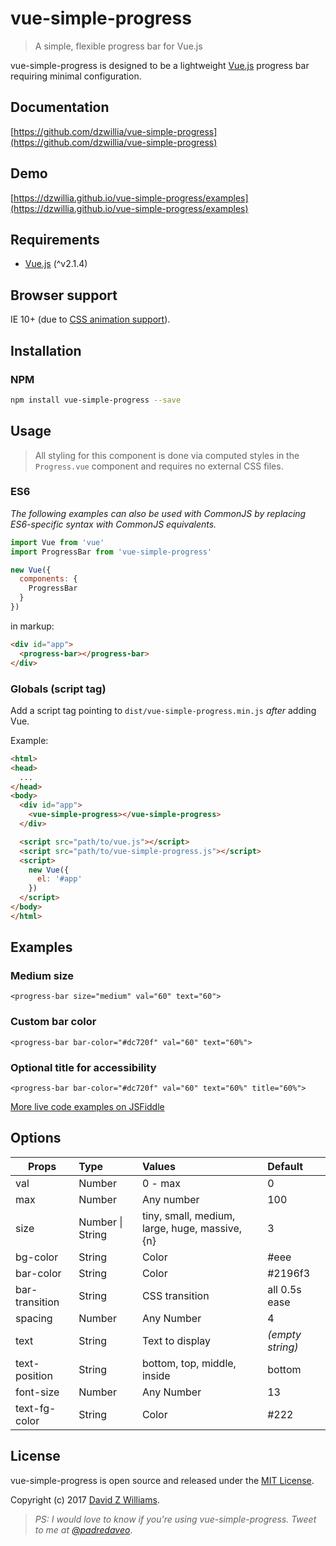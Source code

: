 # vue-simple-progress
> A simple, flexible progress bar for Vue.js

vue-simple-progress is designed to be a lightweight [Vue.js](http://vuejs.org) progress bar requiring minimal configuration.

## Documentation

[https://github.com/dzwillia/vue-simple-progress](https://github.com/dzwillia/vue-simple-progress)

## Demo

[https://dzwillia.github.io/vue-simple-progress/examples](https://dzwillia.github.io/vue-simple-progress/examples)

## Requirements
* [Vue.js](http://vuejs.org/) (^v2.1.4)

## Browser support
IE 10+ (due to [CSS animation support](https://caniuse.com/#feat=css-animation)).

## Installation

### NPM

```bash
npm install vue-simple-progress --save
```

## Usage
> All styling for this component is done via computed styles in the `Progress.vue` component and requires no external CSS files.

### ES6

*The following examples can also be used with CommonJS by replacing ES6-specific syntax with CommonJS equivalents.*

```js
import Vue from 'vue'
import ProgressBar from 'vue-simple-progress'

new Vue({
  components: {
    ProgressBar
  }
})
```

in markup:

```html
<div id="app">
  <progress-bar></progress-bar>
</div>
```

### Globals (script tag)

Add a script tag pointing to `dist/vue-simple-progress.min.js` *after* adding Vue.

Example:

```html
<html>
<head>
  ...
</head>
<body>
  <div id="app">
    <vue-simple-progress></vue-simple-progress>
  </div>

  <script src="path/to/vue.js"></script>
  <script src="path/to/vue-simple-progress.js"></script>
  <script>
    new Vue({
      el: '#app'
    })
  </script>
</body>
</html>
```

## Examples

### Medium size
```
<progress-bar size="medium" val="60" text="60">
```

### Custom bar color
```
<progress-bar bar-color="#dc720f" val="60" text="60%">
```

### Optional title for accessibility
```
<progress-bar bar-color="#dc720f" val="60" text="60%" title="60%">
```

[More live code examples on JSFiddle](http://jsfiddle.net/dzwillia/47pvcjs9)

## Options

| Props          | Type             | Values                                         | Default          |
| -------------- |:-----------------|:-----------------------------------------------|:-----------------|
| val            | Number           | 0 - max                                        | 0                |
| max            | Number           | Any number                                     | 100              |
| size           | Number \| String | tiny, small, medium, large, huge, massive, {n} | 3                |
| bg-color       | String           | Color                                          | #eee             |
| bar-color      | String           | Color                                          | #2196f3          |
| bar-transition | String           | CSS transition                                 | all 0.5s ease    |
| spacing        | Number           | Any Number                                     | 4                |
| text           | String           | Text to display                                | _(empty string)_ |
| text-position  | String           | bottom, top, middle, inside                    | bottom           |
| font-size      | Number           | Any Number                                     | 13               |
| text-fg-color  | String           | Color                                          | #222             |

## License
vue-simple-progress is open source and released under the [MIT License](LICENSE).

Copyright (c) 2017 [David Z Williams](https://twitter.com/padredaveo).

> *PS: I would love to know if you're using vue-simple-progress. Tweet to me at [@padredaveo](https://twitter.com/padredaveo)*.


